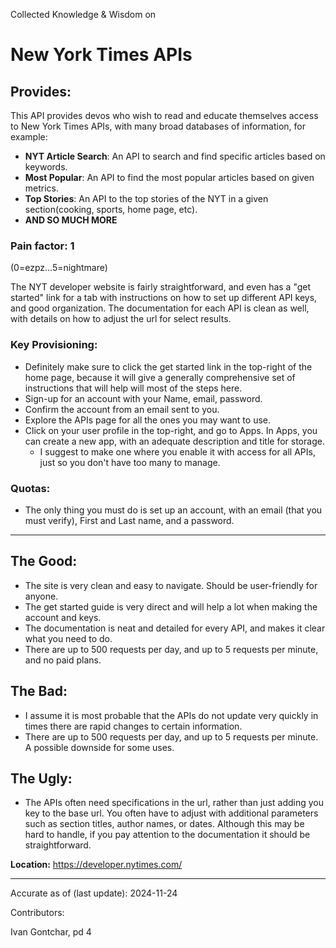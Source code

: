 Collected Knowledge & Wisdom on
# New York Times APIs

## Provides:
This API provides devos who wish to read and educate themselves access to New York Times APIs, with many broad databases of information, for example:

- **NYT Article Search**: An API to search and find specific articles based on keywords.
- **Most Popular**: An API to find the most popular articles based on given metrics.
- **Top Stories**: An API to the top stories of the NYT in a given section(cooking, sports, home page, etc).
- **AND SO MUCH MORE**

### Pain factor: 1
(0=ezpz...5=nightmare)

The NYT developer website is fairly straightforward, and even has a "get started" link for a tab with instructions on how to set up different API keys, and good organization. The documentation for each API is clean as well, with details on how to adjust the url for select results.

### Key Provisioning:     

- Definitely make sure to click the get started link in the top-right of the home page, because it will give a generally comprehensive set of instructions that will help will most of the steps here.
- Sign-up for an account with your Name, email, password.
- Confirm the account from an email sent to you.
- Explore the APIs page for all the ones you may want to use.
- Click on your user profile in the top-right, and go to Apps. In Apps, you can create a new app, with an adequate description and title for storage.
  - I suggest to make one where you enable it with access for all APIs, just so you don't have too many to manage.

### Quotas:
- The only thing you must do is set up an account, with an email (that you must verify), First and Last name, and a password.

---

## The Good:
- The site is very clean and easy to navigate. Should be user-friendly for anyone.
- The get started guide is very direct and will help a lot when making the account and keys.
- The documentation is neat and detailed for every API, and makes it clear what you need to do.
- There are up to 500 requests per day, and up to 5 requests per minute, and no paid plans.
## The Bad:
- I assume it is most probable that the APIs do not update very quickly in times there are rapid changes to certain information.
- There are up to 500 requests per day, and up to 5 requests per minute. A possible downside for some uses.
## The Ugly:
- The APIs often need specifications in the url, rather than just adding you key to the base url. You often have to adjust with additional parameters such as section titles, author names, or dates. Although this may be hard to handle, if you pay attention to the documentation it should be straightforward.


**Location:** https://developer.nytimes.com/

---

Accurate as of (last update):    2024-11-24

Contributors:

Ivan Gontchar, pd 4  
